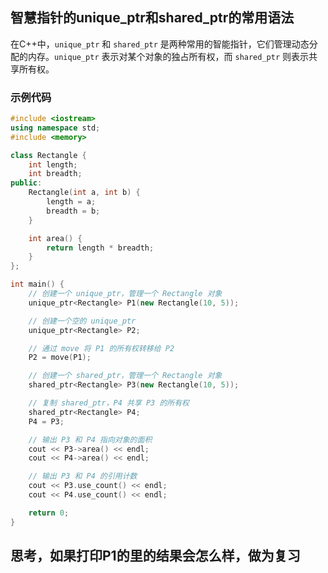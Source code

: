 ## 智慧指针的unique_ptr和shared_ptr的常用语法


在C++中，`unique_ptr` 和 `shared_ptr` 是两种常用的智能指针，它们管理动态分配的内存。`unique_ptr` 表示对某个对象的独占所有权，而 `shared_ptr` 则表示共享所有权。
### 示例代码

```cpp
#include <iostream>
using namespace std;
#include <memory>

class Rectangle {
    int length;
    int breadth;
public:
    Rectangle(int a, int b) {
        length = a;
        breadth = b;
    }

    int area() {
        return length * breadth;
    }
};

int main() {
    // 创建一个 unique_ptr，管理一个 Rectangle 对象
    unique_ptr<Rectangle> P1(new Rectangle(10, 5));

    // 创建一个空的 unique_ptr
    unique_ptr<Rectangle> P2;

    // 通过 move 将 P1 的所有权转移给 P2
    P2 = move(P1);

    // 创建一个 shared_ptr，管理一个 Rectangle 对象
    shared_ptr<Rectangle> P3(new Rectangle(10, 5)); 

    // 复制 shared_ptr，P4 共享 P3 的所有权
    shared_ptr<Rectangle> P4;
    P4 = P3;

    // 输出 P3 和 P4 指向对象的面积
    cout << P3->area() << endl;
    cout << P4->area() << endl;

    // 输出 P3 和 P4 的引用计数
    cout << P3.use_count() << endl;
    cout << P4.use_count() << endl;

    return 0;
}


```
## 思考，如果打印P1的里的结果会怎么样，做为复习



 


